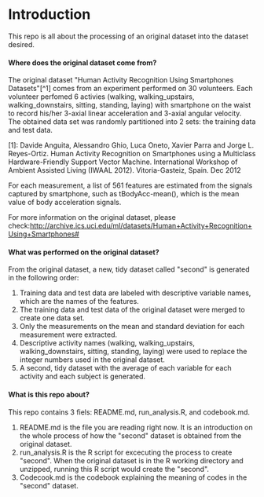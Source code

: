 Introduction
=============
This repo is all about the processing of an original dataset into the dataset desired.

#### Where does the original dataset come from?
The original dataset "Human Activity Recognition Using Smartphones Datasets"[^1] comes from an experiment performed on 30 volunteers. Each volunteer perfomed 6 activies (walking, walking_upstairs, walking_downstairs, sitting, standing, laying) with smartphone on the waist to record his/her 3-axial linear acceleration and 3-axial angular velocity. The obtained data set was randomly partitioned into 2 sets: the training data and test data.

[1]: Davide Anguita, Alessandro Ghio, Luca Oneto, Xavier Parra and Jorge L. Reyes-Ortiz. Human Activity Recognition on Smartphones using a Multiclass Hardware-Friendly Support Vector Machine. International Workshop of Ambient Assisted Living (IWAAL 2012). Vitoria-Gasteiz, Spain. Dec 2012

For each measurement, a list of 561 features are estimated from the signals captured by smartphone, such as tBodyAcc-mean(), which is the mean value of body acceleration signals.

For more information on the original dataset, please check:http://archive.ics.uci.edu/ml/datasets/Human+Activity+Recognition+Using+Smartphones#


#### What was performed on the original dataset?
From the original dataset, a new, tidy dataset called "second" is generated in the following order:
 1. Training data and test data are labeled with descriptive variable names, which are the names of the features.
 2. The training data and test data of the original dataset were merged to create one data set.
 3. Only the measurements on the mean and standard deviation for each measurement were extracted.
 4. Descriptive activity names (walking, walking_upstairs, walking_downstairs, sitting, standing, laying) were used to replace the integer numbers used in the original dataset.
 5. A second, tidy dataset with the average of each variable for each activity and each subject is generated.  

#### What is this repo about?
This repo contains 3 fiels: README.md, run_analysis.R, and codebook.md. 
 1. README.md is the file you are reading right now. It is an introduction on the whole process of how the "second" dataset is obtained from the original dataset.  
 2. run_analysis.R is the R script for excecuting the process to create "second". When the original dataset is in the R working directory and unzipped, running this R script would create the "second".
 3. Codecook.md is the codebook explaining the meaning of codes in the "second" dataset.




